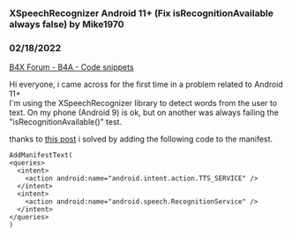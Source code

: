 ### XSpeechRecognizer Android 11+ (Fix isRecognitionAvailable always false) by Mike1970
### 02/18/2022
[B4X Forum - B4A - Code snippets](https://www.b4x.com/android/forum/threads/138561/)

Hi everyone, i came across for the first time in a problem related to Android 11+  
I'm using the XSpeechRecognizer library to detect words from the user to text. On my phone (Android 9) is ok, but on another was always failing the "isRecognitionAvailable()" test.  
  
thanks to [this post](https://www.b4x.com/android/forum/threads/question-about-library-speechtotext.133700/#post-845313) i solved by adding the following code to the manifest.  
  
  

```B4X
AddManifestText(  
<queries>  
  <intent>  
    <action android:name="android.intent.action.TTS_SERVICE" />  
  </intent>  
  <intent>  
    <action android:name="android.speech.RecognitionService" />  
  </intent>  
</queries>  
)
```